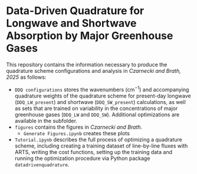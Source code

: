 # Data-Driven Quadrature for Longwave and Shortwave Absorption by Major Greenhouse Gases

This repository contains the information necessary to produce the quadrature scheme configurations and analysis in *Czarnecki and Brath, 2025* as follows:

- `DDQ configurations` stores the wavenumbers (cm$^{-1}$) and accompanying quadrature weights of the quadrature scheme for present-day longwave (`DDQ_LW_present`) and shortwave (`DDQ_SW_present`) calculations, as well as sets that are trained on variability in the concentrations of major greenhouse gases (`DDQ_LW` and `DDQ_SW`). Additional optimizations are available in the subfolder.
- `figures` contains the figures in *Czarnecki and Brath.* 
	- `Generate Figures.ipynb` creates these plots
- `Tutorial.ipynb` describes the full process of optimizing a quadrature scheme, including creating a training dataset of line-by-line fluxes with ARTS, writing the cost functions, setting up the training data and running the optimization procedure via Python package `datadrivenquadrature`.